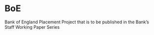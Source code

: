# BoE
Bank of England Placement Project that is to be published in the Bank’s Staff Working Paper Series
